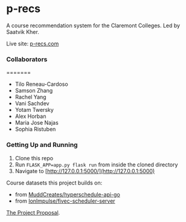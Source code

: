 # p-recs
A course recommendation system for the Claremont Colleges. Led by Saatvik Kher.

Live site: [p-recs.com](https://p-recs.com)

### Collaborators

=======
- Tilo Reneau-Cardoso
- Samson Zhang
- Rachel Yang
- Vani Sachdev
- Yotam Twersky
- Alex Horban
- Maria Jose Najas
- Sophia Ristuben

### Getting Up and Running

1. Clone this repo
2. Run `FLASK_APP=app.py flask run` from inside the cloned directory
3. Navigate to [http://127.0.0.1:5000/](http://127.0.0.1:5000)


Course datasets this project builds on:
- from [MuddCreates/hyperschedule-api-go](https://raw.githubusercontent.com/MuddCreates/hyperschedule-api-go/master/sample/20211109-2230utc/course_1.csv)
- from [IonImpulse/fivec-scheduler-server](https://github.com/IonImpulse/fivec-scheduler-server)

[The Project Proposal](https://docs.google.com/document/d/1WH6Yi6u8a3c_GAeRdc3mlEMIYcwPYOTKg044vfyWZx4/edit?usp=sharing).

